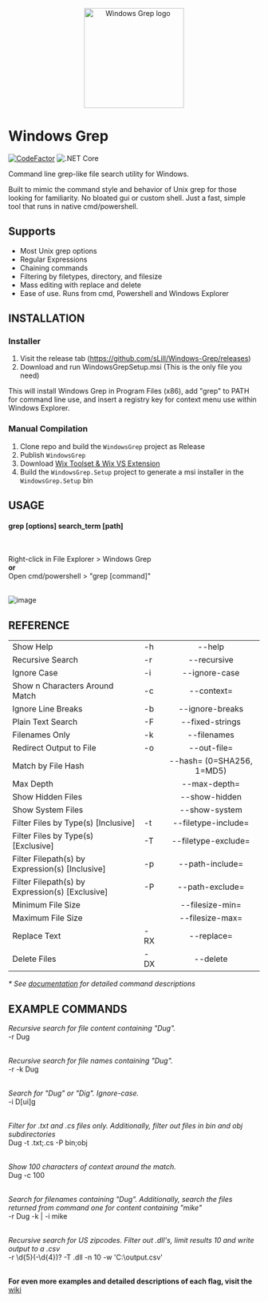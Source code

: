 <p align="center">
    <img src="https://i.imgur.com/15SNWH7.png" alt="Windows Grep logo" width="200" height="200">
</p>

<h1>Windows Grep</h1> 

[![CodeFactor](https://www.codefactor.io/repository/github/slill/windows-grep/badge)](https://www.codefactor.io/repository/github/slill/windows-grep)
![.NET Core](https://github.com/sLill/Windows-Grep/workflows/.NET/badge.svg)

Command line grep-like file search utility for Windows. 

Built to mimic the command style and behavior of Unix grep for those looking for familiarity.
No bloated gui or custom shell. Just a fast, simple tool that runs in native cmd/powershell.</br>

<h2>Supports</h2>

- Most Unix grep options
- Regular Expressions
- Chaining commands
- Filtering by filetypes, directory, and filesize
- Mass editing with replace and delete
- Ease of use. Runs from cmd, Powershell and Windows Explorer

<h2>INSTALLATION</h2>

<h3>Installer</h2>

1. Visit the release tab (https://github.com/sLill/Windows-Grep/releases)
2. Download and run WindowsGrepSetup.msi (This is the only file you need)

This will install Windows Grep in Program Files (x86), add "grep" to PATH for command line use, and insert a registry key for context menu use within Windows Explorer.

<h3>Manual Compilation</h3>

1. Clone repo and build the `WindowsGrep` project as Release
2. Publish `WindowsGrep`
3. Download [Wix Toolset & Wix VS Extension](https://wixtoolset.org/docs/wix3/)
4. Build the `WindowsGrep.Setup` project to generate a msi installer in the `WindowsGrep.Setup` bin

<h2>USAGE</h2>
<h4>grep [options] search_term [path]</h4><br/>

Right-click in File Explorer > Windows Grep
<br/><b>or</b><br/>
Open cmd/powershell > "grep [command]" <br/> <br/>

![image](https://github.com/user-attachments/assets/6798a573-43db-4012-a4d0-04ff76e9ae3a)


<h2>REFERENCE</h2>

|                           |    |                       |
| ------------------------- | -- | :-------------------: |
| Show Help                 | -h | --help                |
| Recursive Search          | -r | --recursive           |
| Ignore Case               | -i | --ignore-case         |
| Show n Characters Around Match | -c | --context=            |
| Ignore Line Breaks        | -b | --ignore-breaks       |
| Plain Text Search         | -F | --fixed-strings       |
| Filenames Only            | -k | --filenames           |
| Redirect Output to File   | -o | --out-file=           |
| Match by File Hash        |    | --hash=  (0=SHA256, 1=MD5)     |
| Max Depth                 |    | --max-depth=          |
| Show Hidden Files         |    | --show-hidden         |
| Show System Files         |    | --show-system         |
| Filter Files by Type(s) [Inclusive]    | -t | --filetype-include=	|
| Filter Files by Type(s) [Exclusive]    | -T | --filetype-exclude= |
| Filter Filepath(s) by Expression(s) [Inclusive]    | -p | --path-include=    |
| Filter Filepath(s) by Expression(s) [Exclusive]    | -P | --path-exclude=    |
| Minimum File Size           |    | --filesize-min=   |
| Maximum File Size           |    | --filesize-max=   |
| Replace Text                | -RX| --replace=        |
| Delete Files                | -DX| --delete          |


<i>* See <a href="https://github.com/sLill/Windows-Grep/wiki/WindowsGrep.CommandFlags">documentation</a> for detailed command descriptions </i>
<br/>

<h2>EXAMPLE COMMANDS</h2>

<i>Recursive search for file content containing "Dug".</i><br/>
-r Dug
<br/><br/>

<i>Recursive search for file names containing "Dug".</i><br/>
-r -k Dug
<br/><br/>

<i>Search for "Dug" or "Dig". Ignore-case.</i><br/>
-i D[ui]g
<br/><br/>

<i>Filter for .txt and .cs files only. Additionally, filter out files in bin and obj subdirectories</i><br/>
Dug -t .txt;.cs -P bin;obj
<br/><br/>

<i>Show 100 characters of context around the match.</i><br/>
Dug -c 100
<br/><br/>

<i>Search for filenames containing "Dug". Additionally, search the files returned from command one for content containing "mike"</i><br/>
-r Dug -k | -i mike
<br/><br/>

<i>Recursive search for US zipcodes. Filter out .dll's, limit results 10 and write output to a .csv</i><br/>
-r \d{5}(-\d{4})? -T .dll -n 10 -w 'C:\output.csv'
<br/><br/>


<b>For even more examples and detailed descriptions of each flag, visit the</b> <a href="https://github.com/sLill/Windows-Grep/wiki/WindowsGrep.CommandFlags">wiki</a>
